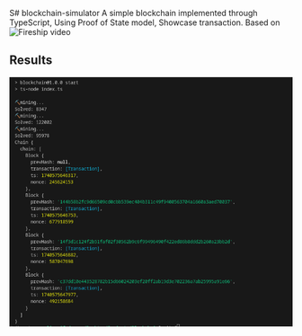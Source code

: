 S# blockchain-simulator
A simple blockchain implemented through TypeScript, Using Proof of State model,  Showcase transaction.  Based on ![Fireship video]("https://www.youtube.com/watch?v=qF7dkrce-mQ")

## Results
![Screenshot](image.png)
